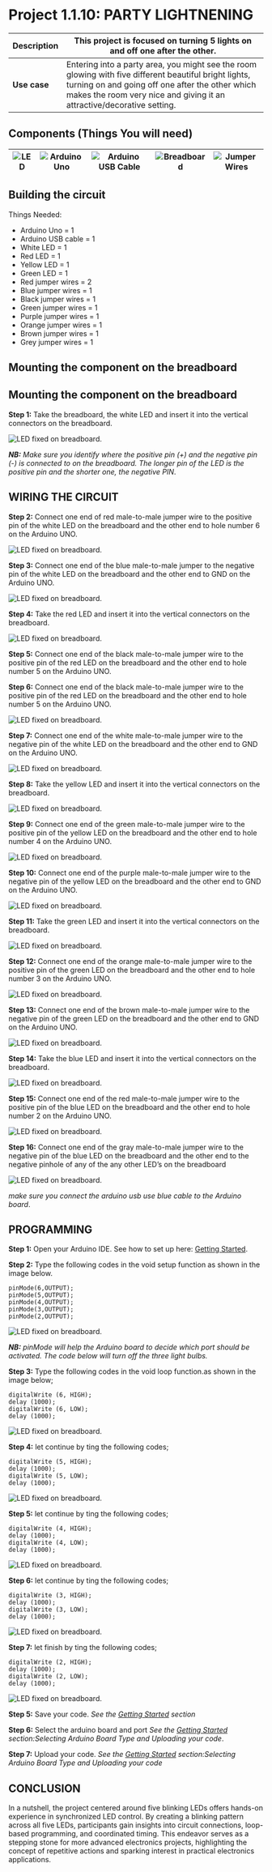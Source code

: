 # Project 1.1.10: PARTY LIGHTNENING

| **Description** | This project is focused on turning 5 lights on and off one after the other. |
|------------------|----------------------------------------------------------------|
| **Use case**     | Entering into a party area, you might see the room glowing with five different beautiful bright lights, turning on and going off one after the other which makes the room very nice and giving it an attractive/decorative setting. |

## Components (Things You will need)

| ![LED](../../assets/components/leds.webp) | ![Arduino Uno](../../assets/components/arduino.webp) | ![Arduino USB Cable](../../assets/components/usbcable.webp) | ![Breadboard](../../assets/components/breadboard.webp) |![Jumper Wires](../../assets/components/jumperwires.webp)|
|-------------------------|-------------------------|-------------------------|-------------------------|-------------------------|

## Building the circuit

Things Needed:

-	Arduino Uno = 1
-	Arduino USB cable = 1
-	White LED = 1
-	Red LED = 1
-	Yellow LED = 1
-	Green LED = 1
-	Red jumper wires = 2
-	Blue jumper wires = 1
-	Black jumper wires = 1
-	Green jumper wires = 1
-	Purple jumper wires = 1
-	Orange jumper wires = 1
-	Brown jumper wires = 1
-	Grey jumper wires = 1

## Mounting the component on the breadboard

## Mounting the component on the breadboard

**Step 1:** Take the breadboard, the white LED and insert it into the vertical connectors on the breadboard.

![LED fixed on breadboard](../../assets/1.0/LED/LED_ON/led_on_breadboard.webp).

_**NB:** Make sure you identify where the positive pin (+) and the negative pin (-) is connected to on the breadboard. The longer pin of the LED is the positive pin and the shorter one, the negative PIN_.

## WIRING THE CIRCUIT


**Step 2:** Connect one end of red male-to-male jumper wire to the positive pin of the white LED on the breadboard and the other end to hole number 6 on the Arduino UNO.

![LED fixed on breadboard](../../assets/1.0/LED/LED_ON/red_wire_connected.webp).

**Step 3:** Connect one end of the blue male-to-male jumper to the negative pin of the white LED on the breadboard and the other end to GND on the Arduino UNO.

![LED fixed on breadboard](../../assets/1.0/LED/LED_ON/blue_wire_connected.webp).

**Step 4:** Take the red LED and insert it into the vertical connectors on the breadboard.

![LED fixed on breadboard](../../assets/1.0/LED/DOUBLE_LED_ON/red_led_mounted.webp).

**Step 5:** Connect one end of the black male-to-male jumper wire to the positive pin of the red LED on the breadboard and the other end to hole number 5 on the Arduino UNO.

**Step 6:** Connect one end of the black male-to-male jumper wire to the positive pin of the red LED on the breadboard and the other end to hole number 5 on the Arduino UNO.

![LED fixed on breadboard](../../assets/1.0/LED/DOUBLE_LED_ON/black_wire_connect.webp).

**Step 7:** Connect one end of the white male-to-male jumper wire to the negative pin of the white LED on the breadboard and the other end to GND on the Arduino UNO.

![LED fixed on breadboard](../../assets/1.0/LED/DOUBLE_LED_ON/white_wire_connect.webp).

**Step 8:** Take the yellow LED and insert it into the vertical connectors on the breadboard.

![LED fixed on breadboard](../../assets/1.0/LED/THREE_LEDs_ON/green_LED_mount.webp).

**Step 9:** Connect one end of the green male-to-male jumper wire to the positive pin of the yellow LED on the breadboard and the other end to hole number 4 on the Arduino UNO.

![LED fixed on breadboard](../../assets/1.0/LED/THREE_LEDs_ON/green_wire_connect.webp).

**Step 10:** Connect one end of the purple male-to-male jumper wire to the negative pin of the yellow LED on the breadboard and the other end to GND on the Arduino UNO.

![LED fixed on breadboard](../../assets/1.0/LED/THREE_LEDs_ON/purple_wire_connect.webp).

**Step 11:** Take the green LED and insert it into the vertical connectors on the breadboard.

![LED fixed on breadboard](../../assets/1.0/LED/FOUR_LEDs_ON/last_led.webp).

**Step 12:** Connect one end of the orange male-to-male jumper wire to the positive pin of the green LED on the breadboard and the other end to hole number 3 on the Arduino UNO.

![LED fixed on breadboard](../../assets/1.0/LED/FOUR_LEDs_ON/orange_wire_connect.webp).

**Step 13:** Connect one end of the brown male-to-male jumper wire to the negative pin of the green LED on the breadboard and the other end to GND on the Arduino UNO.

![LED fixed on breadboard](../../assets/1.0/LED/FOUR_LEDs_ON/brown_wire_connect.webp).

**Step 14:** Take the blue LED and insert it into the vertical connectors on the breadboard.

![LED fixed on breadboard](../../assets/1.0/LED/FIVE_LEDs_ON/last_led_mount.webp).

**Step 15:** Connect one end of the red male-to-male jumper wire to the positive pin of the blue LED on the breadboard and the other end to hole number 2 on the Arduino UNO.

![LED fixed on breadboard](../../assets/1.0/LED/FIVE_LEDs_ON/red_wire_connect.webp).

**Step 16:** Connect one end of the gray male-to-male jumper wire to the negative pin of the blue LED on the breadboard and the other end to the negative pinhole of any of the any other LED’s  on the breadboard

![LED fixed on breadboard](../../assets/1.0/LED/FIVE_LEDs_ON/grey_wire_connect.webp).

_make sure you connect the arduino usb use blue cable to the Arduino board_.

## PROGRAMMING

**Step 1:** Open your Arduino IDE. See how to set up here: [Getting Started](../../getting-started/overview.md).

**Step 2:** Type the following codes in the void setup function as shown in the image below.
   
   ```
   pinMode(6,OUTPUT);
   pinMode(5,OUTPUT);
   pinMode(4,OUTPUT);
   pinMode(3,OUTPUT);
   pinMode(2,OUTPUT);
   ```

![LED fixed on breadboard](../../assets/1.0/LED/FIVE_LEDs_Blink/code_1.webp).

_**NB:** pinMode will help the Arduino board to decide which port should be activated.  The code below will turn off the three light bulbs._

**Step 3:** Type the following codes in the void loop function.as shown in the image below;
   ```
   digitalWrite (6, HIGH);
   delay (1000);
   digitalWrite (6, LOW);
   delay (1000);
   ```
![LED fixed on breadboard](../../assets/1.0/LED/FOUR_LEDs_Blink/code_1.webp).

**Step 4:** let continue by ting the following codes;
   ```
   digitalWrite (5, HIGH);
   delay (1000);
   digitalWrite (5, LOW);
   delay (1000);
   ```
![LED fixed on breadboard](../../assets/1.0/LED/FIVE_LEDs_Blink/code_4.webp).

**Step 5:** let continue by ting the following codes;
   ```
   digitalWrite (4, HIGH);
   delay (1000);
   digitalWrite (4, LOW);
   delay (1000);

   ```
![LED fixed on breadboard](../../assets/1.0/LED/FIVE_LEDs_Blink/code_5.webp).

**Step 6:** let continue by ting the following codes;
   ```
   digitalWrite (3, HIGH);
   delay (1000);
   digitalWrite (3, LOW);
   delay (1000);
   ```
![LED fixed on breadboard](../../assets/1.0/LED/FIVE_LEDs_Blink/code_6.webp).

**Step 7:** let finish by ting the following codes;
   ```
   digitalWrite (2, HIGH);
   delay (1000);
   digitalWrite (2, LOW);
   delay (1000);
   ```
![LED fixed on breadboard](../../assets/1.0/LED/FIVE_LEDs_Blink/code_7.webp).


**Step 5:** Save your code. _See the [Getting Started](../../getting-started/overview.md) section_

**Step 6:** Select the arduino board and port _See the [Getting Started](../../getting-started/overview.md) section:Selecting Arduino Board Type and Uploading your code_.

**Step 7:** Upload your code. _See the [Getting Started](../../getting-started/overview.md) section:Selecting Arduino Board Type and Uploading your code_

## CONCLUSION

In a nutshell, the project centered around five blinking LEDs offers hands-on experience in synchronized LED control. By creating a blinking pattern across all five LEDs, participants gain insights into circuit connections, loop-based programming, and coordinated timing. This endeavor serves as a stepping stone for more advanced electronics projects, highlighting the concept of repetitive actions and sparking interest in practical electronics applications.
